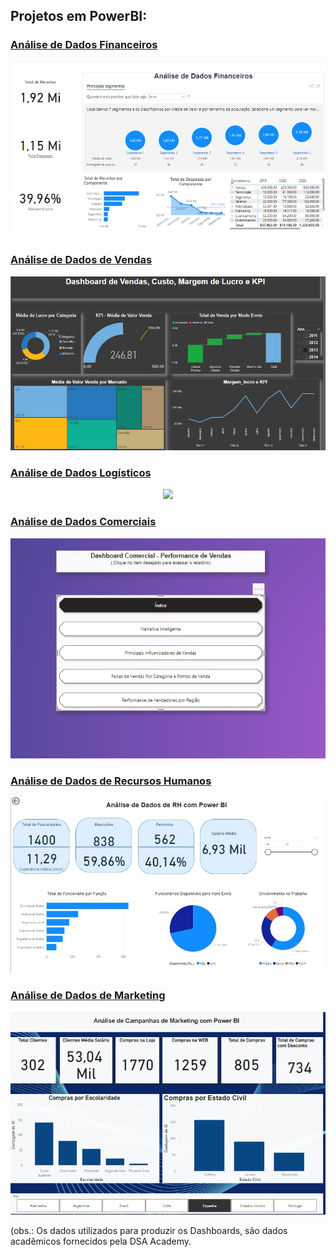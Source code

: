 ## Projetos em PowerBI:

### [Análise de Dados Financeiros](Dashboard_Financeira.jpg)

  <p align="center">
    <img src="Dashboard_Financeira.jpg" >
  </p>

  
### [Análise de Dados de Vendas](Dashboard_Vendas.jpg)

   <p align="center">
     <img src="Dashboard_Vendas.jpg" >
   </p>

   
### [Análise de Dados Logísticos](Dashboard_Logística.jpg)

   <p align="center">
     <img src="Dashboard_Logística.jpg" >
   </p>

   
### [Análise de Dados Comerciais](Dashboard_Comercial.jpg)

   <p align="center">
      <img src="Dashboard_Comercial.jpg" >
   </p>

      
### [Análise de Dados de Recursos Humanos](Dashboard_RH.jpg)

  <p align="center">
    <img src="Dashboard_RH.jpg" >
  </p>
      
### [Análise de Dados de Marketing](Dashboard_Marketing.jpg)
   <p align="center">
     <img src="Dashboard_Marketing.jpg" >
   </p>

(obs.: Os dados utilizados para produzir os Dashboards, são dados acadêmicos fornecidos pela DSA Academy.
